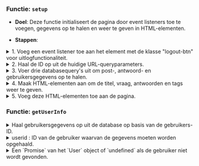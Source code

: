 ### Functie: `setup`

- **Doel**: Deze functie initialiseert de pagina door event listeners toe te voegen, gegevens op te halen en weer te geven in HTML-elementen.

- **Stappen**:
<details>
<summary>1. Voeg een event listener toe aan het element met de klasse "logout-btn" voor uitlogfunctionaliteit.</summary>

```javascript
document.querySelector(".logout-btn")?.addEventListener("click", logout);
```
</details>
  <details>
<summary>2. Haal de ID op uit de huidige URL-queryparameters.</summary>

```javascript
const currentURL = window.location.href;
const IdOphalen = new URL(currentURL);
const id = IdOphalen.searchParams.get("id");

```
</details>


 <details>
 <summary> 3. Voer drie databasequery's uit om post-, antwoord- en gebruikersgegevens op te halen.</summary>

 ```javascript
const posts: any[] | undefined = await runQuery("SELECT * FROM posts WHERE id = (?)", [id]);
const antwoorden: any[] | undefined = await runQuery("SELECT * FROM answers WHERE vraag_id = (?)", [id]);
const users: any[] | undefined = await runQuery("SELECT * FROM user");

 ```
 </details>

 <details> 
 <summary> 4. Maak HTML-elementen aan om de titel, vraag, antwoorden en tags weer te geven.</summary>

 ```javascript
  const data: HTMLElement | null = document.getElementById("data");
const div: HTMLElement | null = document.createElement("div");

// Create and append a paragraph element for the title
const titel: HTMLParagraphElement | null = document.createElement("p");
titel.id = "titelVraag";
titel.innerText = `${postDB.titel}`;
titel.style.color = "black";
div.appendChild(titel);

// Create and append a paragraph element for the question
const vraag: HTMLParagraphElement | null = document.createElement("p");
vraag.id = "vraag";
vraag.innerText = `${postDB.vraag}`;
vraag.style.color = "black";
div.appendChild(vraag);

// Check for 3 quotes and create text area elements for each match
const vraagText: string | null = vraag.innerText;
if (vraagText) {
    const codeCheck: RegExpMatchArray | null = vraagText.match(/'''([^']+?)'''/g);

    if (codeCheck) {
        let lastIndex: number = 0;

        codeCheck.forEach((match: string) => {
            const startIndex: number = vraagText.indexOf(match, lastIndex);
            const prefixText: string = vraagText.substring(lastIndex, startIndex);

            // Display text before the match
            const prefixElement: HTMLSpanElement = document.createElement("span");
            prefixElement.id = "vraagTop";
            prefixElement.style.color = "black";
            prefixElement.innerText = prefixText;
            div.appendChild(prefixElement);

            // Display the match inside a textarea
            const codeText: string = match.replace(/'''/g, "");
            const textareaElement: HTMLTextAreaElement = document.createElement("textarea");
            textareaElement.value = codeText;
            textareaElement.disabled = "true";
            div.appendChild(textareaElement);

            // Update lastIndex
            lastIndex = startIndex + match.length;
        });

        // Display the remaining text
        const textVraag: string = vraagText.substring(lastIndex);
        const element: HTMLSpanElement = document.createElement("span");
        element.id = "vraagBottom";
        element.style.color = "black";
        element.innerText = textVraag;
        div.appendChild(element);
    } else {
        // If there are no 3 quotes, display the text
        const vraagElement: HTMLSpanElement = document.createElement("span");
        vraagElement.innerText = vraagText;
        div.appendChild(vraagElement);
    }
}

// Create and append a paragraph element for tags
const tags: HTMLElement | null = document.createElement("p");
tags.innerText = `${postDB.tags}`;
tags.style.color = "black";

// Split the text and create new HTML tags for each tag
const tagsText: string | null = tags.innerText;
if (tagsText) {
    const tagArray: string[] = tagsText.split(","); // Split the string into an array

    // Create new HTML tags and append them to the div
    tagArray.forEach((tag) => {
        const tagElement: any = document.createElement("span");
        tagElement.id = "tags";
        tagElement.innerText = tag.trim(); // Remove whitespaces
        div.appendChild(tagElement);
    });
}

// Append the created div to the data element
data?.appendChild(div);

 ```
 </details>

 <details> 
 <summary>5. Voeg deze HTML-elementen toe aan de pagina.</summary>

 ```javascript
   // Append the created div to the data element
  data?.appendChild(div);

  // Add the div containing the elements to the document body
  document.body.appendChild(data); 
 ```
 </details>

### Functie: `getUserInfo`

<details>
<summary> Haal gebruikersgegevens op uit de database op basis van de gebruikers-ID.</summary>

```javascript
async function getUserInfo(userid: number): Promise<User | undefined> {
    console.log(userid);
    try {
        // Execute a database query to fetch user data
        const data: any = await api.queryDatabase("SELECT * FROM user WHERE id = ?", userid);

        // Check if any data is returned
        if (data.length > 0) {
            // Create a User object with the retrieved data
            const user: User = new User(
                data[0]["id"],
                data[0]["username"],
                data[0]["email"],
                data[0]["firstname"],
                data[0]["lastname"],
                data[0]["expertise"],
                data[0]["dateOfBirth"],
                data[0]["yearsOfExperience"],
                data[0]["profilePicture"]
            );
            return user;
        }

        // Return undefined if no data is found
        return undefined;
    } catch (error) {
        // Log and handle any errors that may occur during the database query
        console.error(error);

        // Return undefined in case of an error
        return undefined;
    }
}

```
</details>


  <details>
  <summary>userid : ID van de gebruiker waarvan de gegevens moeten worden opgehaald.</summary>

  ```javascript
  /**
 * Haal gebruikersgegevens op uit de database op basis van de gebruikers-ID.
 * @param userid - ID van de gebruiker waarvan de gegevens moeten worden opgehaald.
 * @returns user object of type User | undefined
 */
async function getUserInfo(userid: number): Promise<User | undefined> {
    console.log(userid);
    try {
        const data: any = await api.queryDatabase("SELECT * FROM user WHERE id = ?", userid);

        if (data.length > 0) {
            const user: User = new User(
                data[0]["id"],
                data[0]["username"],
                data[0]["email"],
                data[0]["firstname"],
                data[0]["lastname"],
                data[0]["expertise"],
                data[0]["dateOfBirth"],
                data[0]["yearsOfExperience"],
                data[0]["profilePicture"]
            );
            return user;
        }
        return undefined;
    } catch (error) {
        console.error(error);
        return undefined;
    }
}


  ```
</details>

 <details>
 <summary>Een `Promise` van het `User` object of `undefined` als de gebruiker niet wordt gevonden.</summary>

 ```javascript
/**
 * Haal gebruikersgegevens op uit de database op basis van de gebruikers-ID.
 * @param userid - ID van de gebruiker waarvan de gegevens moeten worden opgehaald.
 * @returns Promise<User | undefined>
 */
async function getUserInfo(userid: number): Promise<User | undefined> {
    console.log(userid);
    try {
        const data: any = await api.queryDatabase("SELECT * FROM user WHERE id = ?", userid);

        if (data.length > 0) {
            const user: User = new User(
                data[0]["id"],
                data[0]["username"],
                data[0]["email"],
                data[0]["firstname"],
                data[0]["lastname"],
                data[0]["expertise"],
                data[0]["dateOfBirth"],
                data[0]["yearsOfExperience"],
                data[0]["profilePicture"]
            );
            return user;
        }
        return undefined;
    } catch (error) {
        console.error(error);
        return undefined;
    }
}

 ```

- **Stappen**:
  1. Voer een databasequery uit om gebruikersgegevens op te halen op basis van de gebruikers-ID.
  2. Als gegevens worden gevonden, maak een nieuw `User` object aan en retourneer het.
  3. Als er geen gegevens zijn, retourneer `undefined`.
  4. Als er een fout optreedt, log deze in de console en retourneer `undefined`.

### Functie: `logout`

- **Doel**: Verwijder de sessie van de gebruiker en stuur ze door naar de inlogpagina na bevestiging.

- **Stappen**:
  1. Toon een bevestigingsvenster voor uitloggen.
  2. Als de gebruiker bevestigt, verwijder de sessie.
  3. Stuur de gebruiker door naar de inlogpagina.

### Uitvoering

- Roep de `setup` functie aan om de pagina-initialisatie te starten bij het laden van de pagina.

Met deze code kan een webpagina worden geconfigureerd om gebruikersinformatie weer te geven, met ondersteuning voor uitloggen en weergave van vraaggerelateerde informatie.
